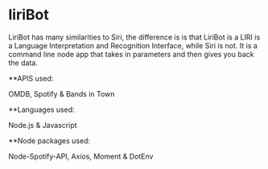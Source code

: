 # liriBot

LiriBot has many similarities to Siri, the difference is is that LiriBot is a LIRI is a Language Interpretation and Recognition Interface, while Siri is not. It is a command line node app that takes in parameters and then gives you back the data.

**APIS used:

OMDB, Spotify & Bands in Town 

**Languages used:

Node.js & Javascript

**Node packages used: 

Node-Spotify-API, Axios, Moment & DotEnv


